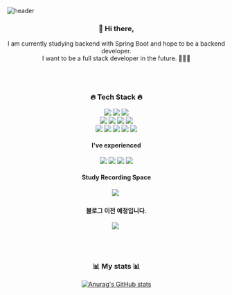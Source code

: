 ![header](https://capsule-render.vercel.app/api?type=waving&color=auto&height=165&section=header&text=Seongwon%20Oh&fontSize=80&fontAlign=60)
<div align='center'>
<h3> 👋 Hi there,</h3>
<p>
I am currently studying backend with Spring Boot and hope to be a backend developer.<br>
I want to be a full stack developer in the future. 👨🏻‍💻 <br>  
</p>
<br><br>
<h3>🔥 Tech Stack 🔥 </h3>

  <img src="https://img.shields.io/badge/Java%20-007396.svg?&style=flat-square&logo=java&logoColor=white"/>
  <img src="https://img.shields.io/badge/python%20-3776AB.svg?&style=flat-square&logo=python&logoColor=white"/>
  <img src="https://img.shields.io/badge/C-A8B9CC?style=flat-square&logo=C&logoColor=white"/>
  <br>
  <img src="https://img.shields.io/badge/HTML5-E34F26?style=flat-square&logo=JavaScript&logoColor=white"/>
  <img src="https://img.shields.io/badge/css-1572B6?style=flat-square&logo=css3&logoColor=white"/>
  <img src="https://img.shields.io/badge/JavaScript-F7DF1E?style=flat-square&logo=JavaScript&logoColor=white"/>
  <img src="https://img.shields.io/badge/springboot%20-6DB33F.svg?&style=flat-square&logo=springboot&logoColor=white"/>  
  <br>
  <img src="https://img.shields.io/badge/Git%20-F05032.svg?&style=flat-square&logo=git&logoColor=white"/>
  <img src="https://img.shields.io/badge/Docker%20-2496ED.svg?&style=flat-square&logo=Docker&logoColor=white"/>
  <img src="https://img.shields.io/badge/Linux%20-E95420.svg?&style=flat-square&logo=Linux&logoColor=white"/>
  <img src="https://img.shields.io/badge/Firebase-FFCA28?style=flat-square&logo=Firebase&logoColor=white"/>
  <img src="https://img.shields.io/badge/Jupyter%20-%23F37626.svg?&style=flat-square&logo=Jupyter&logoColor=white" />
  
  <br>
  
 <h4>I've experienced</h4>
  <img src="https://img.shields.io/badge/Android%20-3DDC84.svg?&style=flat-square&logo=android&logoColor=%2361DAFB"/>
  <img src ="https://img.shields.io/badge/MySQL-4479A1.svg?&style=flat-square&logo=mysql&logoColor=white"/>
  
  <img src="https://img.shields.io/badge/AWS-232F3E?style=flat-square&logo=AmazonAWS&logoColor=white"/>
  <img src="https://img.shields.io/badge/AWS EC2%20-%23FF9900.svg?&style=flat-square&logo=amazon-aws&logoColor=white"/>

  
 <br>
  <h4>Study Recording Space</h4>
  <a href="https://velog.io/@seongwon97"><img src="https://img.shields.io/badge/Tech%20Blog-11B48A?style=flat-square&logo=Vimeo&logoColor=white&link=https://velog.io/@seongwon97"/></a>&nbsp

  <h4>블로그 이전 예정입니다.</h4>
  <a href="https://seongwon97.github.io/"><img src="https://img.shields.io/badge/Git%20Blog-232F3E?style=flat-square&logo=Github&logoColor=white&link=https://seongwon97.github.io/"/></a>&nbsp
  
 <br><br>

 <h3>📊 My stats 📊</h3>
  
[![Anurag's GitHub stats](https://github-readme-stats.vercel.app/api?username=Seongwon97&hide=stars&count_private=true&show_icons=true&theme=buefy)](https://github.com/anuraghazra/github-readme-stats) 
 </div>
